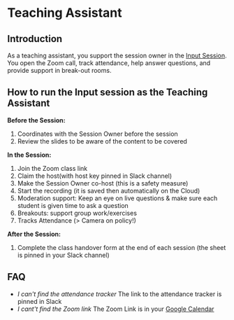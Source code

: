 # Teaching Assistant

## Introduction 

As a teaching assistant, you support the session owner in the [Input Session](https://github.com/ReDI-School/fullstack_bootcamp/blob/main/volunteers/input_session.md). You open the Zoom call, track attendance, help answer questions, and provide support in break-out rooms.

## How to run the Input session as the Teaching Assistant

**Before the Session:**

1. Coordinates with the Session Owner before the session
2. Review the slides to be aware of the content to be covered

**In the Session:**

1. Join the Zoom class link
2. Claim the host(with host key pinned in Slack channel)
3. Make the Session Owner co-host (this is a safety measure)
4. Start the recording (it is saved then automatically on the Cloud)
5. Moderation support: Keep an eye on live questions & make sure each student is given time to ask a question 
6. Breakouts: support group work/exercises
7. Tracks Attendance (> Camera on policy!)

**After the Session:**   

1. Complete the class handover form at the end of each session (the sheet is pinned in your Slack channel)


## FAQ

- _I can't find the attendance tracker_ The link to the attendance tracker is pinned in Slack
- _I cant't find the Zoom link_ The Zoom Link is in your [Google Calendar](https://calendar.google.com/calendar/u/0/r)
